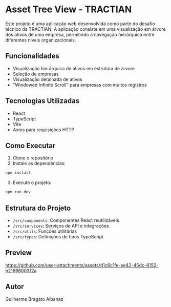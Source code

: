 # Asset Tree View - TRACTIAN

Este projeto é uma aplicação web desenvolvida como parte do desafio técnico da TRACTIAN. A aplicação consiste em uma visualização em árvore dos ativos de uma empresa, permitindo a navegação hierárquica entre diferentes níveis organizacionais.

## Funcionalidades

- Visualização hierárquica de ativos em estrutura de árvore
- Seleção de empresas
- Visualização detalhada de ativos
- "Windowed Infinite Scroll" para empresas com muitos registros

## Tecnologias Utilizadas

- React
- TypeScript
- Vite
- Axios para requisições HTTP

## Como Executar

1. Clone o repositório
2. Instale as dependências:
```bash
npm install
```
3. Execute o projeto:
```bash
npm run dev
```

## Estrutura do Projeto

- `/src/components`: Componentes React reutilizáveis
- `/src/services`: Serviços de API e integrações
- `/src/utils`: Funções utilitárias
- `/src/types`: Definições de tipos TypeScript

## Preview


https://github.com/user-attachments/assets/d1c6c1fe-ee42-45dc-8152-b2166600312a


## Autor

Guilherme Bragato Albanaz
